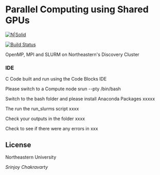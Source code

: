 # Parallel Computing using Shared GPUs 

[![N|Solid](https://cldup.com/dTxpPi9lDf.thumb.png)](https://nodesource.com/products/nsolid)

[![Build Status](https://travis-ci.org/joemccann/dillinger.svg?branch=master)](https://travis-ci.org/joemccann/dillinger)

OpenMP, MPI and SLURM on Northeastern's Discovery Cluster

### IDE 

C Code built and run using the Code Blocks IDE

Please switch to a Compute node
srun --pty /bin/bash

Switch to the bash folder and please install Anaconda Packages
xxxxx

The run the run_slurms script
xxxx

Check your outputs in the folder
xxxx

Check to see if there were any errors in
xxx

License
----

Northeastern University

_Srinjoy Chakravarty_
